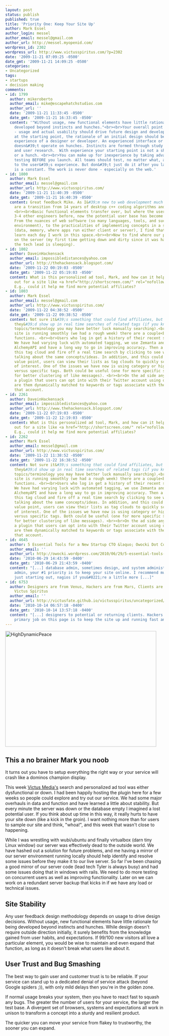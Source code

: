 ```yaml
---
layout: post
status: publish
published: true
title: 'Priority One: Keep Your Site Up'
author: Mark Essel
author_login: messel
author_email: messel@gmail.com
author_url: http://messel.myopenid.com/
wordpress_id: 2302
wordpress_url: http://www.victusspiritus.com/?p=2302
date: '2009-11-21 07:09:25 -0500'
date_gmt: '2009-11-21 14:09:25 -0500'
categories:
- Uncategorized
tags:
- startups
- decision making
comments:
- id: 1799
  author: mikeroberto
  author_email: mike@escapehatchstudios.com
  author_url: ''
  date: '2009-11-21 11:33:45 -0500'
  date_gmt: '2009-11-21 16:33:45 -0500'
  content: '"Without usage, new functional elements have little rationale for being
    developed beyond instincts and hunches."<br><br>Your overall point is correct
    - usage and actual usability should drive future design and development decisions.  But
    at the starting point, the rationale of an initial design should be based on the
    experience of a designer or developer. An experienced interface or usability designer
    doesn&#39;t operate on hunches. Instincts are formed through study of best practices
    and user research.  With experience your starting point is not a shot in the dark
    or a hunch. <br><br>You can make up for inexperience by taking advantage of beta
    testing BEFORE you launch. All teams should test, no matter what, and pay attention
    to the user&#39;s experience. But don&#39;t just do it after you launch. Testing
    is a constant. The work is never done - especially on the web.'
- id: 1800
  author: Mark Essel
  author_email: messel@gmail.com
  author_url: http://www.victusspiritus.com/
  date: '2009-11-21 11:40:39 -0500'
  date_gmt: '2009-11-21 16:40:39 -0500'
  content: Great feedback Mike. As I&#39;m new to web development much of my "instincts"
    are a transition from 14 years of desktop c++ coding algorithms and simulations.
    <br><br>Basic functional elements transfer over, but where the user was me and
    3-4 other engineers before, now the potential user base has become unlimited.
    From the nuances of web software (so many languages, tools, and such a different
    environment), to the practicalities of implementing concepts in a scalable way
    (data, memory, where apps run either client or server), I find that I much to
    learn each day I work in this space.<br><br>Now to find where our project is kept
    on the server (my first time getting down and dirty since it was hanging up, and
    the tech lead is sleeping).
- id: 1802
  author: DaveinHackensack
  author_email: impossibledistances@yahoo.com
  author_url: http://thehackensack.blogspot.com/
  date: '2009-11-22 00:19:03 -0500'
  date_gmt: '2009-11-22 05:19:03 -0500'
  content: What is this personalized ad tool, Mark, and how can it help get the word
    out for a site like <a href="http://shortscreen.com/" rel="nofollow">ShortScreen</a>?
    E.g., could it help me find more potential affiliates?
- id: 1803
  author: Mark Essel
  author_email: messel@gmail.com
  author_url: http://www.victusspiritus.com/
  date: '2009-11-22 04:38:52 -0500'
  date_gmt: '2009-11-22 09:38:52 -0500'
  content: Not sure it&#39;s something that could find affiliates, but it&#39;s possible
    they&#39;d show up in real time searches of related tags (if you know the triggering
    topics/terminology you may have better luck manually searching).<br><br>When the
    site is running smoothly (we had a rough week) there are a couple<br>of basic
    functions. <br><br>Users who log in get a history of their recent semantic tags.
    We have had varying luck with automated tagging, we use Zemanta and Orchestr8&#39;s
    AlchemyAPI and have a long way to go in improving accuracy. Then a user can view
    this tag cloud and fire off a real time search by clicking to see who else is
    talking about the same concepts/ideas. In addition, and this could be a very strong
    value point, users can view their lists as tag clouds to quickly scan for topics
    of interest. One of the issues we have now is using category or high level tags
    versus specific tags. Both could be useful (one for more specific search, one
    for better clustering of like messages). <br><br>On the ad side anyone can install
    a plugin that users can opt into with their Twitter account using oauth. The ads
    are them dynamically matched to keywords or tags associate with the history of
    that account.
- id: 2261
  author: DaveinHackensack
  author_email: impossibledistances@yahoo.com
  author_url: http://www.thehackensack.blogspot.com/
  date: '2009-11-22 07:19:03 -0500'
  date_gmt: '2009-11-22 12:19:03 -0500'
  content: What is this personalized ad tool, Mark, and how can it help get the word
    out for a site like <a href="http://shortscreen.com/" rel="nofollow">ShortScreen</a>?
    E.g., could it help me find more potential affiliates?
- id: 2262
  author: Mark Essel
  author_email: messel@gmail.com
  author_url: http://www.victusspiritus.com/
  date: '2009-11-22 11:38:52 -0500'
  date_gmt: '2009-11-22 16:38:52 -0500'
  content: Not sure it&#39;s something that could find affiliates, but it&#39;s possible
    they&#39;d show up in real time searches of related tags (if you know the triggering
    topics/terminology you may have better luck manually searching).<br><br>When the
    site is running smoothly (we had a rough week) there are a couple<br>of basic
    functions. <br><br>Users who log in get a history of their recent semantic tags.
    We have had varying luck with automated tagging, we use Zemanta and Orchestr8&#39;s
    AlchemyAPI and have a long way to go in improving accuracy. Then a user can view
    this tag cloud and fire off a real time search by clicking to see who else is
    talking about the same concepts/ideas. In addition, and this could be a very strong
    value point, users can view their lists as tag clouds to quickly scan for topics
    of interest. One of the issues we have now is using category or high level tags
    versus specific tags. Both could be useful (one for more specific search, one
    for better clustering of like messages). <br><br>On the ad side anyone can install
    a plugin that users can opt into with their Twitter account using oauth. The ads
    are them dynamically matched to keywords or tags associate with the history of
    that account.
- id: 4645
  author: 5 Essential Tools for a New Startup CTO &laquo; Owocki Dot Com
  author_email: ''
  author_url: http://owocki.wordpress.com/2010/06/29/5-essential-tools-for-a-new-startup-cto/
  date: '2010-06-29 14:43:59 -0400'
  date_gmt: '2010-06-29 21:43:59 -0400'
  content: "[...] database admin, sometimes design, and system administrator. As system
    admin, your #1 priority is to keep your site online. I recommend munin if you&#8221;re
    just starting out, nagios if you&#8221;re a little more [...]"
- id: 6753
  author: Designers are from Venus, Hackers are from Mars, Clients are on Earth &raquo;
    Victus Spiritus
  author_email: ''
  author_url: http://victusfate.github.io/victusspiritus/uncategorized/2010/10/14/designers-are-from-venus-hackers-are-from-mars-clients-are-on-earth/
  date: '2010-10-14 06:57:18 -0400'
  date_gmt: '2010-10-14 13:57:18 -0400'
  content: "[...] designers to potential or returning clients. Hackers and engineers
    primary job on this page is to keep the site up and running fast and [...]"
---
```

<p><a href="http://www.flickr.com/people/dhilung/"><img class="aligncenter size-full wp-image-2303" title="HighDynamicPeace" src="{{ site.url }}/assets/2009/11/HighDynamicPeace.jpg" alt="HighDynamicPeace" width="480" height="367" /></a></p>
<h2>This a no brainer Mark you noob</h2>
<p>It turns out you have to setup everything the right way or your service will crash like a dominos champion display.</p>
<p>This week <a HREF="http://www.victusmedia.com">Victus Media's</a> search and personalized ad tool was either dysfunctional or down. I had been happily hosting the plugin here for a few weeks so people could explore and try out our service. We had some major overhauls in data and function and have learned a little about stability. But every minute the server was down or the database empty I imagined a lost potential user. If you think about up time in this way, it really hurts to have your site down (like a kick in the groin). I want nothing more than for users to sample our site and think, "whoa!", and this week that wasn't close to happening.</p>
<p>While I was wrestling with wubi/ubuntu and finally virtualbox (darn tiny Linux window) our server was effectively dead to the outside world. We have hashed out a solution for future problems, and me having a mirror of our server environment running locally should help identify and resolve some issues before they make it to our live server. So far I've been chasing a good mirror of our server code (lead tech Tyler is always busy) and had some issues doing that in windows with rails. We need to do more testing on concurrent users as well as improving functionality. Later on we can work on a redundant server backup that kicks in if we have any load or technical issues. </p>
<h2>Site Stability</h2>
<p>Any user feedback design methodology depends on usage to drive design decisions. Without usage, new functional elements have little rationale for being developed beyond instincts and hunches. While design doesn't require outside direction initially, it surely benefits from the knowledge gained from user habits, and expectations. If 99/100 new visitors all love a particular element, you would be wise to maintain and even expand that function, as long as it doesn't break what users like about it.</p>
<h2>User Trust and Bug Smashing</h2>
<p>The best way to gain user and customer trust is to be reliable. If your service can stand up to a dedicated denial of service attack (beyond Google spiders ;)), with only mild delays then you're in the golden zone. </p>
<p>If normal usage breaks your system, then you have to react fast to squash any bugs. The greater the number of users for your service, the larger the test base. A divergent set of browsers, systems and expectations all work in unison to transform a concept into a sturdy and resilient product. </p>
<p>The quicker you can move your service from flakey to trustworthy, the sooner you can expand.      </p>
